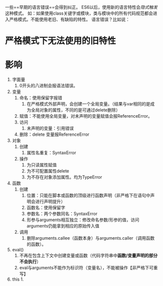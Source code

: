 一些==早期的语言错误==会得到纠正。
ES6以后，使用新的语言特性会*隐式触发*这种模式。
	如：如果使用class关键字或模块，类与模块中的所有代码规范都会进入严格模式。不能使用老旧、有缺陷的特性。
		语言错误？比如说：

# 严格模式下无法使用的旧特性
# 影响
1. 字面量
	1. 0开头的八进制会报语法错误。
2. 变量
	1. 命名：使用保留字报错
		1. 在严格模式外部声明，会创建一个全局变量。（结果与var相同的是成为全局对象的属性，不同的是可通过delete删除）
	2. 赋值：不能使用全局变量，对未声明的变量赋值会报ReferenceError。
	3. 访问
		1. 未声明的变量：引用错误
	4. 删除：delete 变量报ReferenceError 
3. 对象
	1. 创建
		1. 属性名重复：SyntaxError
	2. 操作
		1. 为只读属性赋值
		2. 为不可配置属性delete 
		3. 为不存在对象添加属性。均为TypeError
4. 函数
	1. 创建
		1. 位置：只能在脚本或函数的顶级进行函数声明（非严格下在语句中声明会进行声明提升）
		2. 函数名：使用保留字
		3. 参数名：两个参数同名：SyntaxError 
		4. 形参与arguments相互独立：修改命名参数/形参的值，访问arguments仍能拿到相应的原始传入值
	2. 调用
		1. 删除arguments.callee（函数本身）与arguments.caller（调用函数的函数）。
5. eval()
	1. 不再在包含上下文中创建变量或函数（代码字符串中**函数/变量声明的部分不会执行**）
	2. eval与arguments不能作为标识符（变量名），不能被操作【非严格下可重写】
6. this
	1. 


